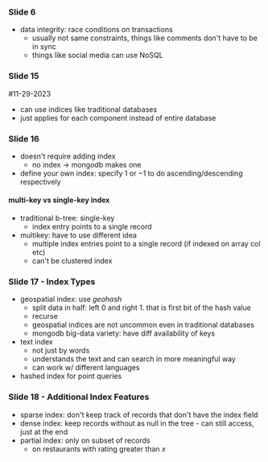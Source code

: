 ### Slide 6
- data integrity: race conditions on transactions
	- usually not same constraints, things like comments don't have to be in sync
	- things like social media can use NoSQL

### Slide 15
#11-29-2023
- can use indices like traditional databases
- just applies for each component instead of entire database

### Slide 16
- doesn't require adding index
	- no index -> mongodb makes one
- define your own index: specify $1$ or $-1$ to do ascending/descending respectively
#### multi-key vs single-key index
- traditional b-tree: single-key
	- index entry points to a single record
- multikey: have to use different idea
	- multiple index entries point to a single record (if indexed on array col etc)
	- can't be clustered index
### Slide 17 - Index Types
- geospatial index: use *geohash* 
	- split data in half: left 0 and right 1. that is first bit of the hash value
	- recurse
	- geospatial indices are not uncommon even in traditional databases
	- mongodb big-data variety: have diff availability of keys
- text index
	- not just by words
	- understands the text and can search in more meaningful way
	- can work w/ different languages
- hashed index for point queries
### Slide 18 - Additional Index Features
- sparse index: don't keep track of records that don't have the index field
- dense index: keep records without as null in the tree - can still access, just at the end
- partial index: only on subset of records
	- on restaurants with rating greater than $x$ 
